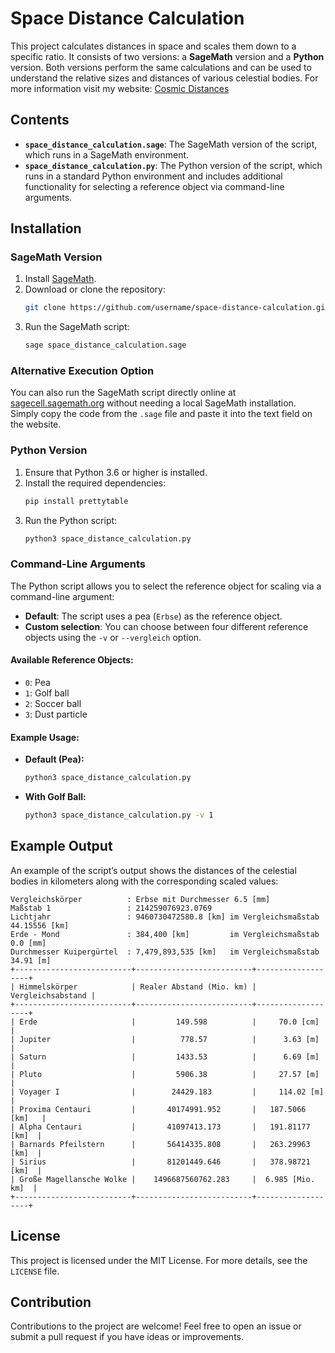 # Space Distance Calculation

This project calculates distances in space and scales them down to a specific ratio. It consists of two versions: a **SageMath** version and a **Python** version. Both versions perform the same calculations and can be used to understand the relative sizes and distances of various celestial bodies. 
For more information visit my website: [Cosmic Distances](https://dr-liebau.de/kosmische-entfernungen/)

## Contents

- **`space_distance_calculation.sage`**: The SageMath version of the script, which runs in a SageMath environment.
- **`space_distance_calculation.py`**: The Python version of the script, which runs in a standard Python environment and includes additional functionality for selecting a reference object via command-line arguments.

## Installation

### SageMath Version

1. Install [SageMath](https://www.sagemath.org/).
2. Download or clone the repository:
   ```bash
   git clone https://github.com/username/space-distance-calculation.git
   ```
3. Run the SageMath script:
   ```bash
   sage space_distance_calculation.sage
   ```

### Alternative Execution Option

You can also run the SageMath script directly online at [sagecell.sagemath.org](https://sagecell.sagemath.org/) without needing a local SageMath installation. Simply copy the code from the `.sage` file and paste it into the text field on the website.

### Python Version

1. Ensure that Python 3.6 or higher is installed.
2. Install the required dependencies:
   ```bash
   pip install prettytable
   ```
3. Run the Python script:
   ```bash
   python3 space_distance_calculation.py
   ```

### Command-Line Arguments

The Python script allows you to select the reference object for scaling via a command-line argument:

- **Default**: The script uses a pea (`Erbse`) as the reference object.
- **Custom selection**: You can choose between four different reference objects using the `-v` or `--vergleich` option.

#### Available Reference Objects:

- `0`: Pea 
- `1`: Golf ball 
- `2`: Soccer ball 
- `3`: Dust particle 

#### Example Usage:

- **Default (Pea):**
  ```bash
  python3 space_distance_calculation.py
  ```

- **With Golf Ball:**
  ```bash
  python3 space_distance_calculation.py -v 1
  ```


## Example Output

An example of the script’s output shows the distances of the celestial bodies in kilometers along with the corresponding scaled values:

```
Vergleichskörper          : Erbse mit Durchmesser 6.5 [mm]
Maßstab 1                 : 214259076923.0769
Lichtjahr                 : 9460730472580.8 [km] im Vergleichsmaßstab 44.15556 [km]
Erde - Mond               : 384,400 [km]         im Vergleichsmaßstab 0.0 [mm]
Durchmesser Kuipergürtel  : 7,479,893,535 [km]   im Vergleichsmaßstab 34.91 [m]
+--------------------------+--------------------------+-------------------+
| Himmelskörper            | Realer Abstand (Mio. km) | Vergleichsabstand |
+--------------------------+--------------------------+-------------------+
| Erde                     |         149.598          |     70.0 [cm]     |
| Jupiter                  |          778.57          |      3.63 [m]     |
| Saturn                   |         1433.53          |      6.69 [m]     |
| Pluto                    |         5906.38          |     27.57 [m]     |
| Voyager I                |        24429.183         |     114.02 [m]    |
| Proxima Centauri         |       40174991.952       |   187.5066 [km]   |
| Alpha Centauri           |       41097413.173       |   191.81177 [km]  |
| Barnards Pfeilstern      |       56414335.808       |   263.29963 [km]  |
| Sirius                   |       81201449.646       |   378.98721 [km]  |
| Große Magellansche Wolke |    1496687560762.283     |  6.985 [Mio. km]  |
+--------------------------+--------------------------+-------------------+
```

## License

This project is licensed under the MIT License. For more details, see the `LICENSE` file.

## Contribution

Contributions to the project are welcome! Feel free to open an issue or submit a pull request if you have ideas or improvements.
